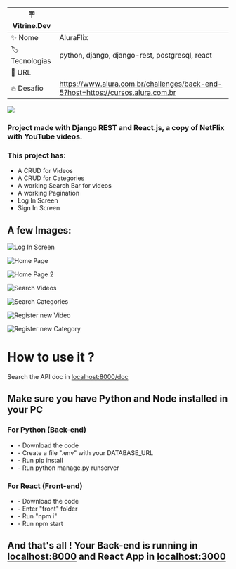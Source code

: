 | :placard: Vitrine.Dev |     |
| -------------  | --- |
| :sparkles: Nome        | AluraFlix
| :label: Tecnologias | python, django, django-rest, postgresql, react
| :rocket: URL         | 
| :fire: Desafio     | https://www.alura.com.br/challenges/back-end-5?host=https://cursos.alura.com.br


<img src="https://aluraflix-proj.s3.us-east-2.amazonaws.com/static/media/Logo.6f1bd9601b3e38d8e081.png">


### Project made with Django REST and React.js, a copy of NetFlix with YouTube videos.

### This project has:
* A CRUD for Videos
* A CRUD for Categories
* A working Search Bar for videos
* A working Pagination
* Log In Screen
* Sign In Screen

## A few Images:

![Log In Screen](https://user-images.githubusercontent.com/13515555/202829940-2e84bac2-afe7-4d28-8bb3-8b3e2c75ea70.png)

![Home Page](https://user-images.githubusercontent.com/13515555/202830029-fd77376a-0a73-4545-8c0f-d00542561f4b.png)

![Home Page 2](https://user-images.githubusercontent.com/13515555/202830042-4f23e6a9-3714-41e7-995f-5c325a7fbcd4.png)

![Search Videos](https://user-images.githubusercontent.com/13515555/202830055-dd4dad93-9cd1-46f4-9aa8-a2771322f7d4.png)

![Search Categories](https://user-images.githubusercontent.com/13515555/202830062-00a70973-8ac2-4abd-990e-71ac7865e015.png)

![Register new Video](https://user-images.githubusercontent.com/13515555/202830074-f6a037ba-c33e-4c5a-9b0b-b30e3cb1e851.png)

![Register new Category](https://user-images.githubusercontent.com/13515555/202830105-aea4b0dc-f534-4fd6-b9c5-352e2c691ce7.png)


# How to use it ?

Search the API doc in <a href="localhost:8000/doc">localhost:8000/doc</a> 

<h2>Make sure you have Python and Node installed in your PC</h2>
<h3>For Python (Back-end)</h3>
<ul>
<li>- Download the code</li>
<li>- Create a file ".env" with your DATABASE_URL</li>
<li>- Run pip install</li>
<li>- Run python manage.py runserver</li>
</ul>

<h3>For React (Front-end)</h3>
<ul>
<li>- Download the code</li>
<li>- Enter "front" folder</li>
<li>- Run "npm i"</li>
<li>- Run npm start</li>
</ul>

<h2>And that's all ! Your Back-end is running in <a href="localhost:8000">localhost:8000</a> and React App in <a href="localhost:3000">localhost:3000</a> </h2>



